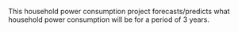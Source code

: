 This household power consumption project forecasts/predicts what household power consumption will be for a period of 3 years.
